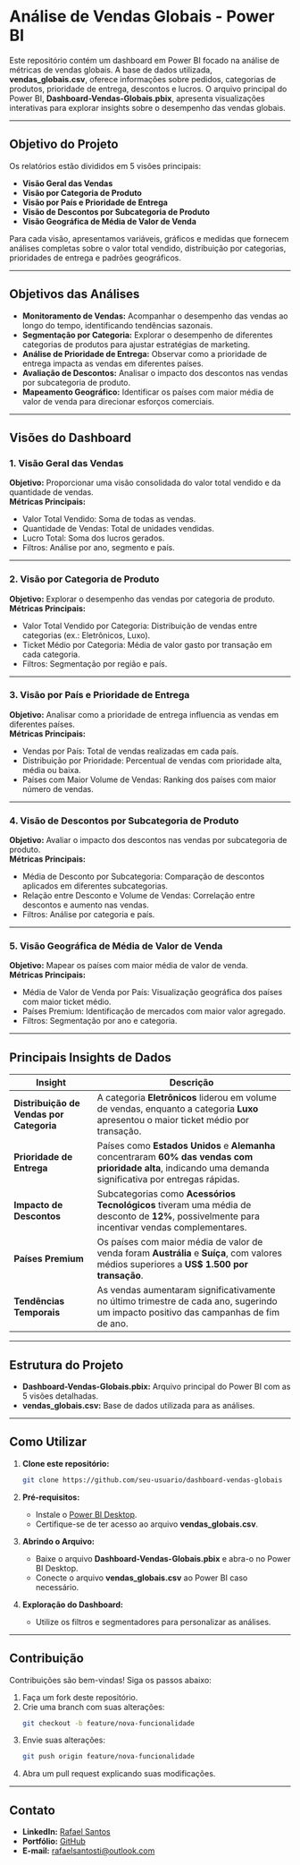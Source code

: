 # Análise de Vendas Globais - Power BI  

Este repositório contém um dashboard em Power BI focado na análise de métricas de vendas globais. A base de dados utilizada, **vendas_globais.csv**, oferece informações sobre pedidos, categorias de produtos, prioridade de entrega, descontos e lucros. O arquivo principal do Power BI, **Dashboard-Vendas-Globais.pbix**, apresenta visualizações interativas para explorar insights sobre o desempenho das vendas globais.

---

## Objetivo do Projeto  

Os relatórios estão divididos em 5 visões principais:  
- **Visão Geral das Vendas**  
- **Visão por Categoria de Produto**  
- **Visão por País e Prioridade de Entrega**  
- **Visão de Descontos por Subcategoria de Produto**  
- **Visão Geográfica de Média de Valor de Venda**  

Para cada visão, apresentamos variáveis, gráficos e medidas que fornecem análises completas sobre o valor total vendido, distribuição por categorias, prioridades de entrega e padrões geográficos.

---

## Objetivos das Análises  

- **Monitoramento de Vendas:** Acompanhar o desempenho das vendas ao longo do tempo, identificando tendências sazonais.  
- **Segmentação por Categoria:** Explorar o desempenho de diferentes categorias de produtos para ajustar estratégias de marketing.  
- **Análise de Prioridade de Entrega:** Observar como a prioridade de entrega impacta as vendas em diferentes países.  
- **Avaliação de Descontos:** Analisar o impacto dos descontos nas vendas por subcategoria de produto.  
- **Mapeamento Geográfico:** Identificar os países com maior média de valor de venda para direcionar esforços comerciais.  

---

## Visões do Dashboard  

### 1. Visão Geral das Vendas  
**Objetivo:** Proporcionar uma visão consolidada do valor total vendido e da quantidade de vendas.  
**Métricas Principais:**  
- Valor Total Vendido: Soma de todas as vendas.  
- Quantidade de Vendas: Total de unidades vendidas.  
- Lucro Total: Soma dos lucros gerados.  
- Filtros: Análise por ano, segmento e país.  

---

### 2. Visão por Categoria de Produto  
**Objetivo:** Explorar o desempenho das vendas por categoria de produto.  
**Métricas Principais:**  
- Valor Total Vendido por Categoria: Distribuição de vendas entre categorias (ex.: Eletrônicos, Luxo).  
- Ticket Médio por Categoria: Média de valor gasto por transação em cada categoria.  
- Filtros: Segmentação por região e país.  

---

### 3. Visão por País e Prioridade de Entrega  
**Objetivo:** Analisar como a prioridade de entrega influencia as vendas em diferentes países.  
**Métricas Principais:**  
- Vendas por País: Total de vendas realizadas em cada país.  
- Distribuição por Prioridade: Percentual de vendas com prioridade alta, média ou baixa.  
- Países com Maior Volume de Vendas: Ranking dos países com maior número de vendas.  

---

### 4. Visão de Descontos por Subcategoria de Produto  
**Objetivo:** Avaliar o impacto dos descontos nas vendas por subcategoria de produto.  
**Métricas Principais:**  
- Média de Desconto por Subcategoria: Comparação de descontos aplicados em diferentes subcategorias.  
- Relação entre Desconto e Volume de Vendas: Correlação entre descontos e aumento nas vendas.  
- Filtros: Análise por categoria e país.  

---

### 5. Visão Geográfica de Média de Valor de Venda  
**Objetivo:** Mapear os países com maior média de valor de venda.  
**Métricas Principais:**  
- Média de Valor de Venda por País: Visualização geográfica dos países com maior ticket médio.  
- Países Premium: Identificação de mercados com maior valor agregado.  
- Filtros: Segmentação por ano e categoria.  

---

## Principais Insights de Dados  

| **Insight**                              | **Descrição**                                                                 |
|------------------------------------------|-------------------------------------------------------------------------------|
| **Distribuição de Vendas por Categoria** | A categoria **Eletrônicos** liderou em volume de vendas, enquanto a categoria **Luxo** apresentou o maior ticket médio por transação. |
| **Prioridade de Entrega**                | Países como **Estados Unidos** e **Alemanha** concentraram **60% das vendas com prioridade alta**, indicando uma demanda significativa por entregas rápidas. |
| **Impacto de Descontos**                 | Subcategorias como **Acessórios Tecnológicos** tiveram uma média de desconto de **12%**, possivelmente para incentivar vendas complementares. |
| **Países Premium**                       | Os países com maior média de valor de venda foram **Austrália** e **Suíça**, com valores médios superiores a **US$ 1.500 por transação**. |
| **Tendências Temporais**                 | As vendas aumentaram significativamente no último trimestre de cada ano, sugerindo um impacto positivo das campanhas de fim de ano. |

---

## Estrutura do Projeto  

- **Dashboard-Vendas-Globais.pbix:** Arquivo principal do Power BI com as 5 visões detalhadas.  
- **vendas_globais.csv:** Base de dados utilizada para as análises.  

---

## Como Utilizar  

1. **Clone este repositório:**  
   ```bash  
   git clone https://github.com/seu-usuario/dashboard-vendas-globais
   ```

2. **Pré-requisitos:**  
   - Instale o [Power BI Desktop](https://powerbi.microsoft.com/).  
   - Certifique-se de ter acesso ao arquivo **vendas_globais.csv**.  

3. **Abrindo o Arquivo:**  
   - Baixe o arquivo **Dashboard-Vendas-Globais.pbix** e abra-o no Power BI Desktop.  
   - Conecte o arquivo **vendas_globais.csv** ao Power BI caso necessário.  

4. **Exploração do Dashboard:**  
   - Utilize os filtros e segmentadores para personalizar as análises.  

---

## Contribuição  

Contribuições são bem-vindas! Siga os passos abaixo:  
1. Faça um fork deste repositório.  
2. Crie uma branch com suas alterações:  
   ```bash  
   git checkout -b feature/nova-funcionalidade  
   ```  
3. Envie suas alterações:  
   ```bash  
   git push origin feature/nova-funcionalidade  
   ```  
4. Abra um pull request explicando suas modificações.  

---

## Contato  

- **LinkedIn:** [Rafael Santos](https://www.linkedin.com/in/rafaelsantosti/)  
- **Portfólio:** [GitHub](https://github.com/knotheadmetal)  
- **E-mail:** [rafaelsantosti@outlook.com](mailto:rafaelsantosti@outlook.com)  
